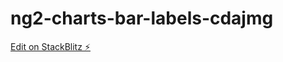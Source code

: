 # ng2-charts-bar-labels-cdajmg

[Edit on StackBlitz ⚡️](https://stackblitz.com/edit/ng2-charts-bar-labels-cdajmg)